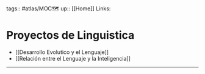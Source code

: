 tags:: #atlas/MOC🗺 
up:: [[Home]]
Links: 
# Proyectos de Linguistica
- [[Desarrollo Evolutico y el Lenguaje]]
- [[Relación entre el Lenguaje y la Inteligencia]]
___
